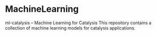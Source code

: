 # MachineLearning
ml-catalysis – Machine Learning for Catalysis
This repository contains a collection of machine learning models for catalysis applications.

